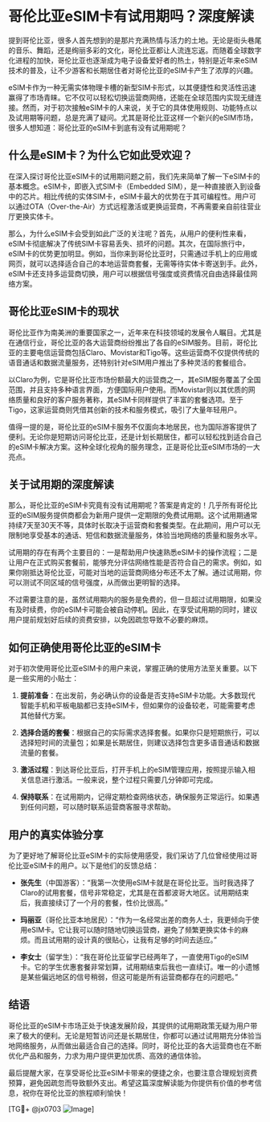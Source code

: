 # 哥伦比亚eSIM卡有试用期吗？深度解读

提到哥伦比亚，很多人首先想到的是那片充满热情与活力的土地。无论是街头巷尾的音乐、舞蹈，还是绚丽多彩的文化，哥伦比亚都让人流连忘返。而随着全球数字化进程的加快，哥伦比亚也逐渐成为电子设备爱好者的热土，特别是近年来eSIM技术的普及，让不少游客和长期居住者对哥伦比亚的eSIM卡产生了浓厚的兴趣。

eSIM卡作为一种无需实体物理卡槽的新型SIM卡形式，以其便捷性和灵活性迅速赢得了市场青睐。它不仅可以轻松切换运营商网络，还能在全球范围内实现无缝连接。然而，对于初次接触eSIM卡的人来说，关于它的具体使用规则、功能特点以及试用期等问题，总是充满了疑问。尤其是哥伦比亚这样一个新兴的eSIM市场，很多人想知道：哥伦比亚的eSIM卡到底有没有试用期呢？

## 什么是eSIM卡？为什么它如此受欢迎？

在深入探讨哥伦比亚eSIM卡的试用期问题之前，我们先来简单了解一下eSIM卡的基本概念。eSIM卡，即嵌入式SIM卡（Embedded SIM），是一种直接嵌入到设备中的芯片。相比传统的实体SIM卡，eSIM卡最大的优势在于其可编程性。用户可以通过OTA（Over-the-Air）方式远程激活或更换运营商，不再需要亲自前往营业厅更换实体卡。

那么，为什么eSIM卡会受到如此广泛的关注呢？首先，从用户的便利性来看，eSIM卡彻底解决了传统SIM卡容易丢失、损坏的问题。其次，在国际旅行中，eSIM卡的优势更加明显。例如，当你来到哥伦比亚时，只需通过手机上的应用或网页，就可以选择适合自己的本地运营商套餐，无需等待实体卡寄送到手。此外，eSIM卡还支持多运营商切换，用户可以根据信号强度或资费情况自由选择最佳网络方案。

## 哥伦比亚eSIM卡的现状

哥伦比亚作为南美洲的重要国家之一，近年来在科技领域的发展令人瞩目。尤其是在通信行业，哥伦比亚的各大运营商纷纷推出了各自的eSIM服务。目前，哥伦比亚的主要电信运营商包括Claro、Movistar和Tigo等。这些运营商不仅提供传统的语音通话和数据流量服务，还特别针对eSIM用户推出了多种灵活的套餐组合。

以Claro为例，它是哥伦比亚市场份额最大的运营商之一，其eSIM服务覆盖了全国范围，并且支持多种语言界面，方便国际用户使用。而Movistar则以其优质的网络质量和良好的客户服务著称，其eSIM卡同样提供了丰富的套餐选项。至于Tigo，这家运营商则凭借其创新的技术和服务模式，吸引了大量年轻用户。

值得一提的是，哥伦比亚的eSIM卡服务不仅面向本地居民，也为国际游客提供了便利。无论你是短期访问哥伦比亚，还是计划长期居住，都可以轻松找到适合自己的eSIM卡解决方案。这种全球化视角的服务理念，正是哥伦比亚eSIM市场的一大亮点。

## 关于试用期的深度解读

那么，哥伦比亚的eSIM卡究竟有没有试用期呢？答案是肯定的！几乎所有哥伦比亚的eSIM服务提供商都会为新用户提供一定期限的免费试用期。这个试用期通常持续7天至30天不等，具体时长取决于运营商和套餐类型。在此期间，用户可以无限制地享受基本的通话、短信和数据流量服务，体验当地网络的质量和服务水平。

试用期的存在有两个主要目的：一是帮助用户快速熟悉eSIM卡的操作流程；二是让用户在正式购买套餐前，能够充分评估网络性能是否符合自己的需求。例如，如果你刚抵达哥伦比亚，可能对当地的运营商网络分布还不太了解。通过试用期，你可以测试不同区域的信号强度，从而做出更明智的选择。

不过需要注意的是，虽然试用期内的服务是免费的，但一旦超过试用期限，如果没有及时续费，你的eSIM卡可能会被自动停机。因此，在享受试用期的同时，建议用户提前规划好后续的资费安排，以免因疏忽导致不必要的麻烦。

## 如何正确使用哥伦比亚的eSIM卡

对于初次使用哥伦比亚eSIM卡的用户来说，掌握正确的使用方法至关重要。以下是一些实用的小贴士：

1. **提前准备**：在出发前，务必确认你的设备是否支持eSIM卡功能。大多数现代智能手机和平板电脑都已支持eSIM卡，但如果你的设备较老，可能需要考虑其他替代方案。
   
2. **选择合适的套餐**：根据自己的实际需求选择套餐。如果你只是短期旅行，可以选择短时间的流量包；如果是长期居住，则建议选择包含更多语音通话和数据流量的套餐。

3. **激活过程**：到达哥伦比亚后，打开手机上的eSIM管理应用，按照提示输入相关信息进行激活。一般来说，整个过程只需要几分钟即可完成。

4. **保持联系**：在试用期内，记得定期检查网络状态，确保服务正常运行。如果遇到任何问题，可以随时联系运营商客服寻求帮助。

## 用户的真实体验分享

为了更好地了解哥伦比亚eSIM卡的实际使用感受，我们采访了几位曾经使用过哥伦比亚eSIM卡的用户。以下是他们的反馈总结：

- **张先生**（中国游客）：“我第一次使用eSIM卡就是在哥伦比亚。当时我选择了Claro的试用套餐，信号非常稳定，尤其是在首都波哥大地区。试用期结束后，我直接续订了一个月的套餐，性价比很高。”
  
- **玛丽亚**（哥伦比亚本地居民）：“作为一名经常出差的商务人士，我更倾向于使用eSIM卡。它让我可以随时随地切换运营商，避免了频繁更换实体卡的麻烦。而且试用期的设计真的很贴心，让我有足够的时间去适应。”

- **李女士**（留学生）：“我在哥伦比亚留学已经两年了，一直使用Tigo的eSIM卡。它的学生优惠套餐非常划算，试用期结束后我也一直续订。唯一的小遗憾是某些偏远地区的信号稍弱，但这可能是所有运营商都存在的问题吧。”

## 结语

哥伦比亚的eSIM卡市场正处于快速发展阶段，其提供的试用期政策无疑为用户带来了极大的便利。无论是短暂访问还是长期居住，你都可以通过试用期充分体验当地网络服务，从而做出最适合自己的选择。同时，哥伦比亚的各大运营商也在不断优化产品和服务，力求为用户提供更加优质、高效的通信体验。

最后提醒大家，在享受哥伦比亚eSIM卡带来的便捷之余，也要注意合理规划资费预算，避免因疏忽而导致额外支出。希望这篇深度解读能为你提供有价值的参考信息，祝你在哥伦比亚的旅程顺利愉快！

[TG💪+ @jx0703 ![Image](https://github.com/user-attachments/assets/dbca1d08-cadb-493c-b0ec-ad6f7a83f270)]